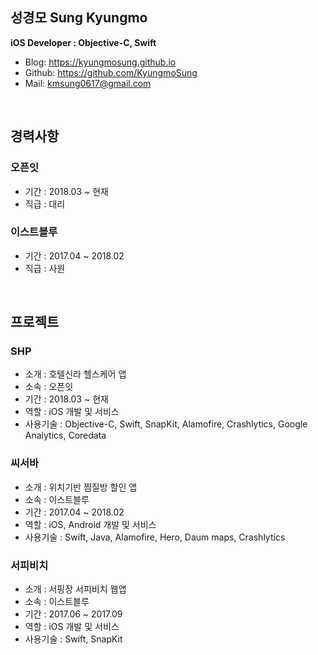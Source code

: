 ## 성경모 Sung Kyungmo
**iOS Developer : Objective-C, Swift**  
- Blog: https://kyungmosung.github.io
- Github: https://github.com/KyungmoSung
- Mail: <kmsung0617@gmail.com>

<br>
 
## 경력사항

### 오픈잇
- 기간 : 2018.03 ~ 현재
- 직급 : 대리

### 이스트블루
- 기간 : 2017.04 ~ 2018.02
- 직급 : 사원

<br>

## 프로젝트

### SHP
- 소개 : 호텔신라 헬스케어 앱
- 소속 : 오픈잇
- 기간 : 2018.03 ~ 현재
- 역할 : iOS 개발 및 서비스
- 사용기술 : Objective-C, Swift, SnapKit, Alamofire, Crashlytics, Google Analytics, Coredata

### 씨서바
- 소개 : 위치기반 찜질방 할인 앱
- 소속 : 이스트블루
- 기간 : 2017.04 ~ 2018.02
- 역할 : iOS, Android 개발 및 서비스
- 사용기술 : Swift, Java, Alamofire, Hero, Daum maps, Crashlytics

### 서피비치
- 소개 : 서핑장 서피비치 웹앱
- 소속 : 이스트블루
- 기간 : 2017.06 ~ 2017.09
- 역할 : iOS 개발 및 서비스
- 사용기술 : Swift, SnapKit
